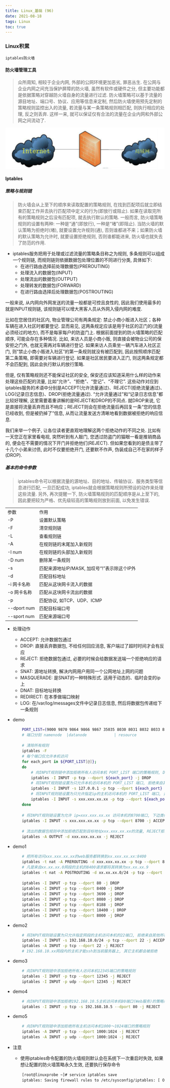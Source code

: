 ```yaml
---
title: Linux_基础 (96)
date: 2021-08-18
tags: Linux
toc: true
---
```


### Linux积累
    iptables防火墙

<!-- more -->

#### 防火墙管理工具
> 众所周知, 相较于企业内网, 外部的公网环境更加恶劣, 罪恶丛生. 在公网与企业内网之间充当保护屏障的防火墙, 虽然有软件或硬件之分, 但主要功能都是依据策略对穿越防火墙自身的流量进行过滤. 防火墙策略可以基于流量的源目地址、端口号、协议、应用等信息来定制, 然后防火墙使用预先定制的策略规则监控出入的流量, 若流量与某一条策略规则相匹配, 则执行相应的处理, 反之则丢弃. 这样一来, 就可以保证仅有合法的流量在企业内网和外部公网之间流动了. 

![防火墙作为公网与内网之间的保护屏障](/img/20210818_1.png)

#### Iptables

##### 策略与规则链
> 防火墙会从上至下的顺序来读取配置的策略规则, 在找到匹配项后就立即结束匹配工作并去执行匹配项中定义的行为(即放行或阻止). 如果在读取完所有的策略规则之后没有匹配项, 就去执行默认的策略. 一般而言, 防火墙策略规则的设置有两种: 一种是“通”(即放行), 一种是“堵”(即阻止). 当防火墙的默认策略为拒绝时(堵), 就要设置允许规则(通), 否则谁都进不来；如果防火墙的默认策略为允许时, 就要设置拒绝规则, 否则谁都能进来, 防火墙也就失去了防范的作用. 
- iptables服务把用于处理或过滤流量的策略条目称之为规则, 多条规则可以组成一个规则链, 而规则链则依据数据包处理位置的不同进行分类, 具体如下:
    * 在进行路由选择前处理数据包(PREROUTING)
    * 处理流入的数据包(INPUT)
    * 处理流出的数据包(OUTPUT)
    * 处理转发的数据包(FORWARD)
    * 在进行路由选择后处理数据包(POSTROUTING)

一般来说, 从内网向外网发送的流量一般都是可控且良性的, 因此我们使用最多的就是INPUT规则链, 该规则链可以增大黑客人员从外网入侵内网的难度. 

比如在您居住的社区内, 物业管理公司有两条规定: 禁止小商小贩进入社区；各种车辆在进入社区时都要登记. 显而易见, 这两条规定应该是用于社区的正门的(流量必须经过的地方), 而不是每家每户的防盗门上. 根据前面提到的防火墙策略的匹配顺序, 可能会存在多种情况. 比如, 来访人员是小商小贩, 则直接会被物业公司的保安拒之门外, 也就无需再对车辆进行登记. 如果来访人员乘坐一辆汽车进入社区正门, 则“禁止小商小贩进入社区”的第一条规则就没有被匹配到, 因此按照顺序匹配第二条策略, 即需要对车辆进行登记. 如果是社区居民要进入正门, 则这两条规定都不会匹配到, 因此会执行默认的放行策略. 

但是, 仅有策略规则还不能保证社区的安全, 保安还应该知道采用什么样的动作来处理这些匹配的流量, 比如“允许”、“拒绝”、“登记”、“不理它”. 这些动作对应到iptables服务的术语中分别是ACCEPT(允许流量通过)、REJECT(拒绝流量通过)、LOG(记录日志信息)、DROP(拒绝流量通过). “允许流量通过”和“记录日志信息”都比较好理解, 这里需要着重讲解的是REJECT和DROP的不同点. 就DROP来说, 它是直接将流量丢弃而且不响应；REJECT则会在拒绝流量后再回复一条“您的信息已经收到, 但是被扔掉了”信息, 从而让流量发送方清晰地看到数据被拒绝的响应信息. 

我们来举一个例子, 让各位读者更直观地理解这两个拒绝动作的不同之处. 比如有一天您正在家里看电视, 突然听到有人敲门, 您透过防盗门的猫眼一看是推销商品的, 便会在不需要的情况下开门并拒绝他们(REJECT). 但如果您看到的是债主带了十几个小弟来讨债, 此时不仅要拒绝开门, 还要默不作声, 伪装成自己不在家的样子(DROP). 

##### 基本的命令参数
> iptables命令可以根据流量的源地址、目的地址、传输协议、服务类型等信息进行匹配, 一旦匹配成功, iptables就会根据策略规则所预设的动作来处理这些流量. 另外, 再次提醒一下, 防火墙策略规则的匹配顺序是从上至下的, 因此要把较为严格、优先级较高的策略规则放到前面, 以免发生错误. 

<table><tbody class="row-hover"><tr class="row-1 odd"><td class="column-1">参数</td><td class="column-2">作用</td></tr><tr class="row-2 even"><td class="column-1">-P</td><td class="column-2">设置默认策略</td></tr><tr class="row-3 odd"><td class="column-1">-F</td><td class="column-2">清空规则链</td></tr><tr class="row-4 even"><td class="column-1">-L</td><td class="column-2">查看规则链</td></tr><tr class="row-5 odd"><td class="column-1">-A</td><td class="column-2">在规则链的末尾加入新规则</td></tr><tr class="row-6 even"><td class="column-1">-I num</td><td class="column-2">在规则链的头部加入新规则</td></tr><tr class="row-7 odd"><td class="column-1">-D num</td><td class="column-2">删除某一条规则</td></tr><tr class="row-8 even"><td class="column-1">-s</td><td class="column-2">匹配来源地址IP/MASK, 加叹号“!”表示除这个IP外</td></tr><tr class="row-9 odd"><td class="column-1">-d</td><td class="column-2">匹配目标地址</td></tr><tr class="row-10 even"><td class="column-1">-i 网卡名称</td><td class="column-2">匹配从这块网卡流入的数据</td></tr><tr class="row-11 odd"><td class="column-1">-o 网卡名称</td><td class="column-2">匹配从这块网卡流出的数据</td></tr><tr class="row-12 even"><td class="column-1">-p</td><td class="column-2">匹配协议, 如TCP、UDP、ICMP</td></tr><tr class="row-13 odd"><td class="column-1">--dport num</td><td class="column-2">匹配目标端口号</td></tr><tr class="row-14 even"><td class="column-1">--sport num</td><td class="column-2">匹配来源端口号</td></tr></tbody></table>

- 处理动作
    * ACCEPT: 允许数据包通过
    * DROP: 直接丢弃数据包, 不给任何回应消息, 客户端过了超时时间才会有反应
    * REJECT: 拒绝数据包通过, 必要的时候会给数据发送端一个拒绝响应的请求
    * SNAT: 源地址转换, 解决内网用户用同一个公网地址上网的问题
    * MASQUERADE: 是SNAT的一种特殊形式. 适用于动态的、临时会变的ip上
    * DNAT: 目标地址转换
    * REDIRECT: 在本季做端口映射
    * LOG: 在/var/log/messages文件中记录日志信息, 然后将数据包传递给下一条规则

- demo
    ```bash
        PORT_LIST=(9000 9870 9864 9866 9867 35035 8030 8031 8032 8033 8088 2049 111 50079 4242 4307 8700 13562 2375 33853 42791 5355 8040 8042 9868 4945)
        # 端口分别 namenode  |datanode            | resource               |nfs                |mysql    other

        # 清除所有规则
        iptables -F
        # 每个端口仅允许本机访问
        for each_port in ${PORT_LIST[@]};
        do
            # 向INPUT规则链中添加拒绝所有人访问本机 PORT_LIST 端口的策略规则, DROP直接丢弃
            iptables -I INPUT -p tcp --dport ${each_port} -j DROP
            # 将INPUT规则链设置为只允许本机访问本机的 PORT_LIST 端口, 拒绝来自其他所有主机的流量
            iptables -I INPUT -s 127.0.0.1 -p tcp --dport ${each_port} -j ACCEPT
            # 将INPUT规则链设置为只允许指定ip的主机访问本机的 PORT_LIST 端口, 拒绝来自其他所有主机的流量
            iptables -I INPUT -s xxx.xxx.xx.xx -p tcp --dport ${each_port} -j ACCEPT
        done

        # 将INPUT规则链设置为允许 ip=xxx.xxx.xx.xx 访问本机的8700端口, 下边类似
        iptables -I INPUT -s xxx.xxx.xx.xx -p tcp --dport 8700 -j ACCEPT

        # 流出的数据包规则中添加拒绝匹配到目标地址xxx.xxx.xx.xx的流量, REJECT拒绝流量通过后再回复一条“您的信息已经收到, 但是被扔掉了”信息
        iptables -A OUTPUT -d xxx.xxx.xx.xx -j REJECT
    ```
- demo1
    ```bash
        # 把所有访问xxx.xxx.xx.xx的web服务都转换到xx.xxx.xx.xx:8400
        iptables -t nat -A PREROUTING -d xxx.xxx.xx.xx -p tcp --dport 80 -j DNAT --to-destination xx.xxx.xx.xx:8400;
        # 凡是来自xx.xx.xx.0网段的主机的8400请求都将其转换为xx.xx.xx.9
        iptables -t nat -A POSTROUTING -d xx.xx.xx.0/24 -p tcp --dport 8400 -j SNAT --to-source xx.xx.xx.9;

        iptables -I INPUT -p tcp --dport 80 -j DROP
        iptables -I INPUT -p tcp --dport 8400 -j DROP
        iptables -I INPUT -p tcp --dport 3690 -j DROP
        iptables -I INPUT -p tcp --dport 8080 -j DROP
        iptables -I INPUT -p tcp --dport 8188 -j DROP
        iptables -I INPUT -p tcp --dport 18400 -j DROP
        iptables -I INPUT -p tcp --dport 8000 -j DROP
    ```
- demo2
    ```bash
        # 将INPUT规则链设置为只允许指定网段的主机访问本机的22端口, 拒绝来自其他所有主机的流量
        iptables -I INPUT -s 192.168.10.0/24 -p tcp --dport 22 -j ACCEPT
        iptables -A INPUT -p tcp --dport 22 -j REJECT
        # 192.168.10.xx网段内的主机才能ssh到当前服务器上, 其它主机都会被拒绝
    ```
- demo3
    ```bash
        # 向INPUT规则链中添加拒绝所有人访问本机12345端口的策略规则
        iptables -I INPUT -p tcp --dport 12345 -j REJECT
        iptables -I INPUT -p udp --dport 12345 -j REJECT
    ```
- demo4
    ```bash
        # 向INPUT规则链中添加拒绝192.168.10.5主机访问本机80端口(Web服务)的策略规则
        iptables -I INPUT -p tcp -s 192.168.10.5 --dport 80 -j REJECT
    ```
- demo5
    ```bash
        # 向INPUT规则链中添加拒绝所有主机访问本机1000～1024端口的策略规则
        iptables -A INPUT -p tcp --dport 1000:1024 -j REJECT
        iptables -A INPUT -p udp --dport 1000:1024 -j REJECT
    ```
- 注意
    * 使用iptables命令配置的防火墙规则默认会在系统下一次重启时失效, 如果想让配置的防火墙策略永久生效, 还要执行保存命令
    ```bash
        [root@linuxprobe ~]# service iptables save
        iptables: Saving firewall rules to /etc/sysconfig/iptables: [ OK ]
    ```











